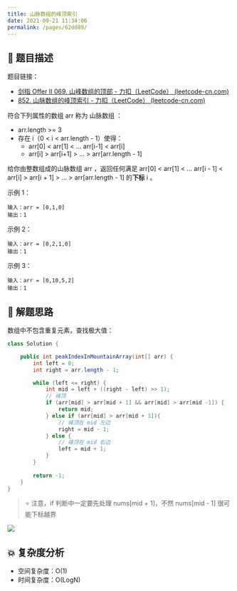 ```yaml
---
title: 山脉数组的峰顶索引
date: 2021-09-21 11:34:06
permalink: /pages/62dd89/
---
```


## 📃 题目描述

题目链接：

- [剑指 Offer II 069. 山峰数组的顶部 - 力扣（LeetCode） (leetcode-cn.com)](https://leetcode-cn.com/problems/B1IidL/)
- [852. 山脉数组的峰顶索引 - 力扣（LeetCode） (leetcode-cn.com)](https://leetcode-cn.com/problems/peak-index-in-a-mountain-array/)

符合下列属性的数组 arr 称为 山脉数组 ：

- arr.length >= 3
- 存在 i（0 < i < arr.length - 1）使得：
  - arr[0] < arr[1] < ... arr[i-1] < arr[i]
  - arr[i] > arr[i+1] > ... > arr[arr.length - 1]

给你由整数组成的山脉数组 arr ，返回任何满足 arr[0] < arr[1] < ... arr[i - 1] < arr[i] > arr[i + 1] > ... > arr[arr.length - 1] 的**下标** i 。

示例 1：

```
输入：arr = [0,1,0]
输出：1
```

示例 2：

```
输入：arr = [0,2,1,0]
输出：1
```

示例 3：

```
输入：arr = [0,10,5,2]
输出：1
```

## 🔔 解题思路

数组中不包含重复元素，查找极大值：


```java
class Solution {

    public int peakIndexInMountainArray(int[] arr) {
        int left = 0;
        int right = arr.length - 1;

        while (left <= right) {
            int mid = left + ((right - left) >> 1);
            // 峰顶
            if (arr[mid] > arr[mid + 1] && arr[mid] > arr[mid -1]) {
                return mid;
            } else if (arr[mid] > arr[mid + 1]){
                // 峰顶在 mid 左边
                right = mid - 1;
            } else {
                // 峰顶在 mid 右边
                left = mid + 1;
            }
        }
        
        return -1;
    }
}
```

> ⭐ 注意，if 判断中一定要先处理 nums[mid + 1]，不然 nums[mid - 1] 很可能下标越界

![](https://cs-wiki.oss-cn-shanghai.aliyuncs.com/img/20210921114027.png)

## 💥 复杂度分析

- 空间复杂度：O(1)
- 时间复杂度：O(LogN)

